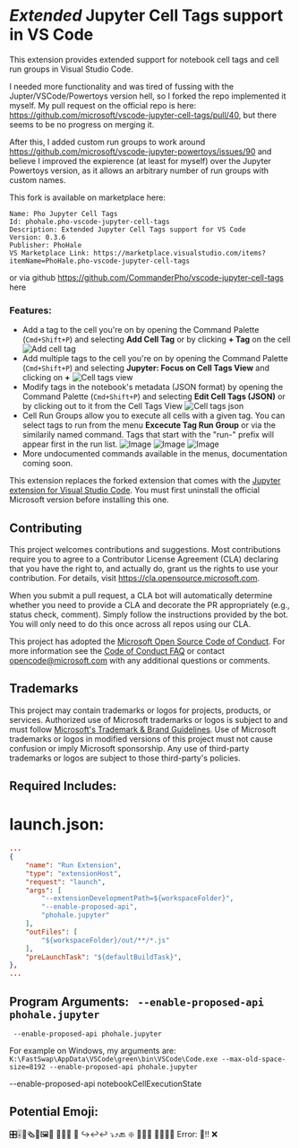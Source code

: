 # *Extended* Jupyter Cell Tags support in VS Code

This extension provides extended support for notebook cell tags and cell run groups in Visual Studio Code.

I needed more functionality and was tired of fussing with the Jupter/VSCode/Powertoys version hell, so I forked the repo implemented it myself. My pull request on the official repo is here: https://github.com/microsoft/vscode-jupyter-cell-tags/pull/40, but there seems to be no progress on merging it.

After this, I added custom run groups to work around https://github.com/microsoft/vscode-jupyter-powertoys/issues/90 and believe I improved the expierence (at least for myself) over the Jupyter Powertoys version, as it allows an arbitrary number of run groups with custom names.

This fork is available on marketplace here:
```
Name: Pho Jupyter Cell Tags
Id: phohale.pho-vscode-jupyter-cell-tags
Description: Extended Jupyter Cell Tags support for VS Code
Version: 0.3.6
Publisher: PhoHale
VS Marketplace Link: https://marketplace.visualstudio.com/items?itemName=PhoHale.pho-vscode-jupyter-cell-tags
```
or via github https://github.com/CommanderPho/vscode-jupyter-cell-tags here

### Features:
- Add a tag to the cell you're on by opening the Command Palette (`Cmd+Shift+P`) and selecting **Add Cell Tag** or by clicking **+ Tag** on the cell ![Add cell tag](images/add-cell-tag.png)
- Add multiple tags to the cell you're on by opening the Command Palette (`Cmd+Shift+P`) and selecting **Jupyter: Focus on Cell Tags View** and clicking on **+** ![Cell tags view](images/cell-tags-view.png)
- Modify tags in the notebook's metadata (JSON format) by opening the Command Palette (`Cmd+Shift+P`) and selecting **Edit Cell Tags (JSON)** or by clicking out to it from the Cell Tags View ![Cell tags json](images/cell-tags-json.png)
- Cell Run Groups allow you to execute all cells with a given tag. You can select tags to run from the menu **Excecute Tag Run Group** or via the similarily named command.
    Tags that start with the "run-" prefix will appear first in the run list. ![Image](https://github.com/user-attachments/assets/9640d8f3-63e0-4fd9-9b9c-95c74eb8fa9d)
    ![Image](https://github.com/user-attachments/assets/faefdc03-274f-49c5-a7b4-e8b4680d942b)
    ![Image](https://github.com/user-attachments/assets/12ed2764-768a-4cce-b4d4-0e49a4b560b3)
- More undocumented commands available in the menus, documentation coming soon.


This extension replaces the forked extension that comes with the [Jupyter extension for Visual Studio Code](https://marketplace.visualstudio.com/items?itemName=phohale.jupyter). You must first uninstall the official Microsoft version before installing this one.



## Contributing

This project welcomes contributions and suggestions.  Most contributions require you to agree to a
Contributor License Agreement (CLA) declaring that you have the right to, and actually do, grant us
the rights to use your contribution. For details, visit https://cla.opensource.microsoft.com.

When you submit a pull request, a CLA bot will automatically determine whether you need to provide
a CLA and decorate the PR appropriately (e.g., status check, comment). Simply follow the instructions
provided by the bot. You will only need to do this once across all repos using our CLA.

This project has adopted the [Microsoft Open Source Code of Conduct](https://opensource.microsoft.com/codeofconduct/).
For more information see the [Code of Conduct FAQ](https://opensource.microsoft.com/codeofconduct/faq/) or
contact [opencode@microsoft.com](mailto:opencode@microsoft.com) with any additional questions or comments.

## Trademarks

This project may contain trademarks or logos for projects, products, or services. Authorized use of Microsoft
trademarks or logos is subject to and must follow
[Microsoft's Trademark & Brand Guidelines](https://www.microsoft.com/en-us/legal/intellectualproperty/trademarks/usage/general).
Use of Microsoft trademarks or logos in modified versions of this project must not cause confusion or imply Microsoft sponsorship.
Any use of third-party trademarks or logos are subject to those third-party's policies.




## Required Includes:

# launch.json:
```json
...
{
    "name": "Run Extension",
    "type": "extensionHost",
    "request": "launch",
    "args": [
        "--extensionDevelopmentPath=${workspaceFolder}",
        "--enable-proposed-api",
        "phohale.jupyter"
    ],
    "outFiles": [
        "${workspaceFolder}/out/**/*.js"
    ],
    "preLaunchTask": "${defaultBuildTask}",
},
...
```

## Program Arguments: ` --enable-proposed-api phohale.jupyter`
```
 --enable-proposed-api phohale.jupyter
```

For example on Windows, my arguments are: `K:\FastSwap\AppData\VSCode\green\bin\VSCode\Code.exe --max-old-space-size=8192 --enable-proposed-api phohale.jupyter`




--enable-proposed-api notebookCellExecutionState


## Potential Emoji:

🎛️🎚️📃🗞️🧾🖼️🎐
🔦🔗⚓
🧰
↪️↩️↩️
⤵️⤴️🔙
❇️
🦘🥏🎯
🐛🔖➖➕
Error: 🐛‼️ ❌
